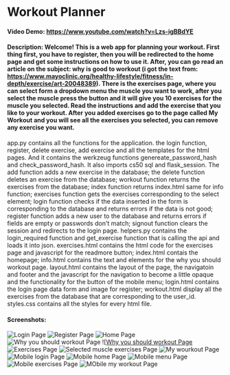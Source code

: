 # Workout Planner
#### Video Demo:    https://www.youtube.com/watch?v=Lzs-igBBdYE
#### Description:   Welcome! This is a web app for planning your workout. First thing first, you have to register, then you will be redirected to the home page and get some instructions on how to use it. After, you can go read an article on the subject: why is good to workout (i got the text from: https://www.mayoclinic.org/healthy-lifestyle/fitness/in-depth/exercise/art-20048389). There is the exercises page, where you can select form a dropdown menu the muscle you want to work, after you select the muscle press the button and it will give you 10 exercises for the muscle you selected. Read the instructions and add the exercise that you like to your workout. After you added exercises go to the page called My Workout and you will see all the exercises you selected, you can remove any exercise you want.
app.py contains all the functions for the application. the login function, register, delete exercise, add exercise and all the templates for the html pages. And it contains the werkzeug functions genereate_password_hash and check_password_hash. It also imports cs50 sql and flask_session. The add function adds a new exercise in the database; the delete function deletes an exercise from the database; workout function returns the exercises from the database; index function returns index.html same for info function; exercises function gets the exercises corresponding to the select element; login function checks if the data inserted in the form is corresponding to the database and returns errors if the data is not good; register function adds a new user to the database and returns errors if fields are empty or passwords don't match; signout function clears the session and redirects to the login page.
helpers.py contains the login_required function and get_exercise function that is calling the api and loads it into json.
exercises.html contains the html code for the exercises page and javascript for the readmore button; index.html contais the homepage; info.html contains the text and elements for the why you should workout page. layout.html contains the layout of the page, the navigatoin and footer and the javascript for the navigation to become a little opaque and the functionality for the button of the mobile menu; login.html contains the login page data form and image for register; workout.html display all the exercises from the database that are corresponding to the user_id.
styles.css contains all the styles for every html file.

#### Screenshots:

![Login Page](/screenshots/1.png)
![Register Page](/screenshots/2.png)
![Home Page](/screenshots/3.png)
![Why you should workout Page](/screenshots/4.png)
![[Why you should workout Page](/screenshots/5.png)
![Exercises Page](/screenshots/6.png)
![Selected muscle exercises Page](/screenshots/7.png)
![My wourkout Page](/screenshots/8.png)
![Mobile login Page](/screenshots/9.png)
![Mobile home Page](/screenshots/10.png)
![Mobile menu Page](/screenshots/11.png)
![Mobile exercises Page](/screenshots/12.png)
![MObile my workout Page](/screenshots/13.png)
